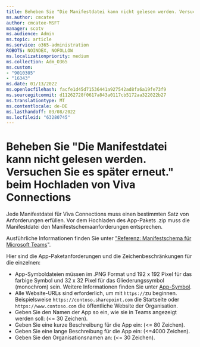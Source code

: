 ```yaml
---
title: Beheben Sie "Die Manifestdatei kann nicht gelesen werden. Versuchen Sie es später erneut." beim Hochladen von Viva Connections
ms.author: cmcatee
author: cmcatee-MSFT
manager: scotv
ms.audience: Admin
ms.topic: article
ms.service: o365-administration
ROBOTS: NOINDEX, NOFOLLOW
ms.localizationpriority: medium
ms.collection: Adm_O365
ms.custom:
- "9010305"
- "16343"
ms.date: 01/13/2022
ms.openlocfilehash: facfe1d45d71536441a927542ad8fa6a19fe73f9
ms.sourcegitcommit: d11262728f0617a843a0117cb5172aa322022b27
ms.translationtype: MT
ms.contentlocale: de-DE
ms.lasthandoff: 03/08/2022
ms.locfileid: "63280745"
---
```

# <a name="resolve-we-cant-read-the-manifest-file-try-again-later-when-uploading-viva-connections"></a>Beheben Sie "Die Manifestdatei kann nicht gelesen werden. Versuchen Sie es später erneut." beim Hochladen von Viva Connections

Jede Manifestdatei für Viva Connections muss einen bestimmten Satz von Anforderungen erfüllen. Vor dem Hochladen des App-Pakets .zip muss die Manifestdatei den Manifestschemaanforderungen entsprechen.

Ausführliche Informationen finden Sie unter ["Referenz: Manifestschema für Microsoft Teams](https://docs.microsoft.com/microsoftteams/platform/resources/schema/manifest-schema)".

Hier sind die App-Paketanforderungen und die Zeichenbeschränkungen für die einzelnen:

- App-Symboldateien müssen im .PNG Format und 192 x 192 Pixel für das farbige Symbol und 32 x 32 Pixel für das Gliederungssymbol (monochrom) sein. Weitere Informationen finden Sie unter [App-Symbol](https://docs.microsoft.com/microsoftteams/platform/concepts/build-and-test/apps-package#app-icons).
- Alle Website-URLs sind erforderlich, um mit `https://`zu beginnen. Beispielsweise `https://contoso.sharepoint.com` die Startseite oder `https://www.contoso.com` die öffentliche Website der Organisation.
- Geben Sie den Namen der App so ein, wie sie in Teams angezeigt werden soll: (<= 30 Zeichen).  
- Geben Sie eine kurze Beschreibung für die App ein: (<= 80 Zeichen).  
- Geben Sie eine lange Beschreibung für die App ein: (<=4000 Zeichen).  
- Geben Sie den Organisationsnamen an: (<= 30 Zeichen).  
